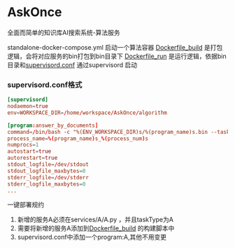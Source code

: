 # AskOnce
全面而简单的知识库AI搜索系统-算法服务

standalone-docker-compose.yml 启动一个算法容器
[Dockerfile_build](Dockerfile_build) 是打包逻辑，会将对应服务的bin打包到bin目录下
[Dockerfile_run](Dockerfile_run) 是运行逻辑，依据bin目录和[supervisord.conf](supervisord.conf) 通过supervisord 启动

### supervisord.conf格式

```conf 
[supervisord]
nodaemon=true
env=WORKSPACE_DIR=/home/workspace/AskOnce/algorithm

[program:answer_by_documents]
command=/bin/bash -c "%(ENV_WORKSPACE_DIR)s/%(program_name)s.bin --tasktype %(program_name)s --worker_name %(program_name)s_%(process_num)s --api_key %(ENV_LLM_API_KEY)s --model_name %(ENV_LLM_MODEL_NAME)s --platform_api_url %(ENV_LLM_API_URL)s --search_url %(ENV_SEARCH_URL)s"
process_name=%(program_name)s_%(process_num)s
numprocs=1
autostart=true
autorestart=true
stdout_logfile=/dev/stdout
stdout_logfile_maxbytes=0
stderr_logfile=/dev/stderr
stderr_logfile_maxbytes=0
...
```

一键部署规约

1. 新增的服务A必须在services/A/A.py ，并且taskType为A
2. 需要将新增的服务A添加到[Dockerfile_build](Dockerfile_build) 的构建脚本中
3. supervisord.conf中添加一个program:A,其他不用变更